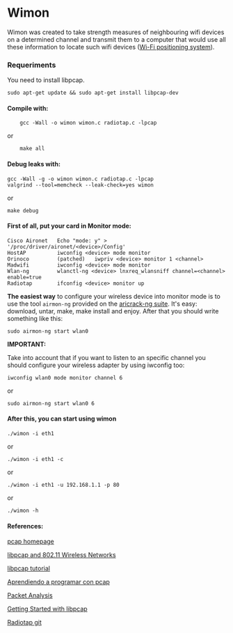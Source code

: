 # Wimon

Wimon was created to take strength measures of neighbouring wifi devices on a determined channel and transmit them to a computer that would use all these information to locate such wifi devices ([Wi-Fi positioning system](https://en.wikipedia.org/wiki/Wi-Fi_positioning_system)).

### Requeriments

You need to install libpcap.

```
sudo apt-get update && sudo apt-get install libpcap-dev
```

#### Compile with:

		gcc -Wall -o wimon wimon.c radiotap.c -lpcap
	
or
	
		make all
		

#### Debug leaks with:

	gcc -Wall -g -o wimon wimon.c radiotap.c -lpcap
	valgrind --tool=memcheck --leak-check=yes wimon

or

	make debug

#### First of all, put your card in Monitor mode:

	Cisco Aironet	Echo "mode: y" > '/proc/driver/aironet/<device>/Config'
	HostAP			iwconfig <device> mode monitor
	Orinoco 		(patched)	iwpriv <device> monitor 1 <channel>
	Madwifi			iwconfig <device> mode monitor
	Wlan-ng			wlanctl-ng <device> lnxreq_wlansniff channel=<channel> enable=true
	Radiotap		ifconfig <device> monitor up
	
**The easiest way** to configure your wireless device into monitor mode is to use the tool `airmon-ng` provided on the [aricrack-ng suite](https://www.aircrack-ng.org/). It's easy: download, untar, make, make install and enjoy. After that you should write something like this:

```
sudo airmon-ng start wlan0
```

**IMPORTANT:**

 Take into account that if you want to listen to an specific channel you should configure your wireless adapter by using iwconfig too:

	iwconfig wlan0 mode monitor channel 6
	
or

	sudo airmon-ng start wlan0 6


#### After this, you can start using wimon

	./wimon -i eth1

or

	./wimon -i eth1 -c

or

	./wimon -i eth1 -u 192.168.1.1 -p 80

or

	./wimon -h


#### References:


[pcap homepage](http://www.tcpdump.org/pcap.html)
	
[libpcap and 802.11 Wireless Networks](http://books.gigatux.nl/mirror/networksecuritytools/0596007949/networkst-CHP-10-SECT-3.html)
	
[libpcap tutorial](http://homes.di.unimi.it/~gfp/SiRe/2002-03/progetti/libpcap-tutorial.html)
	
[Aprendiendo a programar con pcap](http://www.e-ghost.deusto.es/docs/2005/conferencias/pcap.pdf)
	
[Packet Analysis](http://yuba.stanford.edu/~casado/pcap/section4.html)
	
[Getting Started with libpcap](http://books.gigatux.nl/mirror/networksecuritytools/0596007949/networkst-CHP-10-SECT-2.html)
	
[Radiotap git](http://git.sipsolutions.net/?p=radiotap.git;a=tree;h=refs/heads/master;hb=refs/heads/master)
